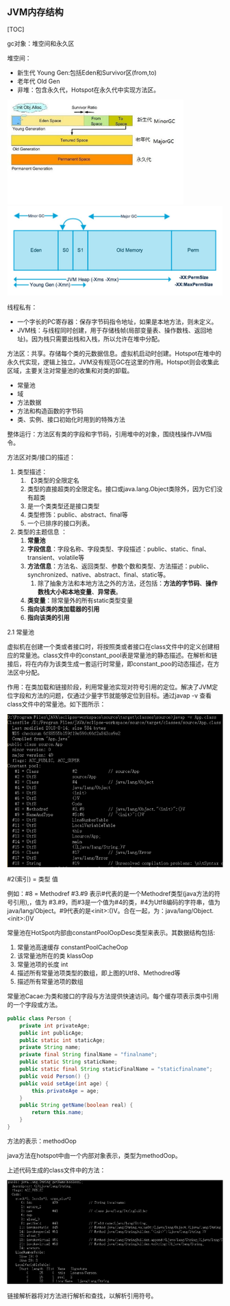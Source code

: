 ## JVM内存结构

[TOC]

gc对象：堆空间和永久区

堆空间：

- 新生代 Young Gen:包括Eden和Survivor区(from,to)
- 老年代 Old Gen
- 非堆：包含永久代，Hotspot在永久代中实现方法区。

<img src="assets/timg-1534216408140.jpg" style="zoom:60%" />

<img src="assets/timg.jpg" style="zoom:50%" />

线程私有：

- 一个字长的PC寄存器：保存字节码指令地址，如果是本地方法，则未定义。
- JVM栈：与线程同时创建，用于存储栈帧(局部变量表、操作数栈、返回地址)。因为栈只需要出栈和入栈，所以允许在堆中分配。

方法区：共享。存储每个类的元数据信息。虚拟机启动时创建。Hotspot在堆中的永久代实现，逻辑上独立。JVM没有规范GC在这里的作用。Hotspot则会收集此区域，主要关注对常量池的收集和对类的卸载。

- 常量池
- 域
- 方法数据
- 方法和构造函数的字节码
- 类、实例、接口初始化时用到的特殊方法

整体运行：方法区有类的字段和字节码，引用堆中的对象，围绕栈操作JVM指令。

方法区对类/接口的描述：

1. 类型描述：
   1. 【3类型的全限定名
   2. 类型的直接超类的全限定名。接口或java.lang.Object类除外，因为它们没有超类
   3. 是一个类类型还是接口类型
   4. 类型修饰：public、abstract、final等
   5. 一个已排序的接口列表。
2. 类型的主题信息 ：
   1. **常量池**
   2. **字段信息**：字段名称、字段类型、字段描述：public、static、final、transient、volatile等
   3. **方法信息**：方法名、返回类型、参数个数和类型、方法描述：public、synchronized、native、abstract、final、static等。
      1. 除了抽象方法和本地方法之外的方法，还包括：**方法的字节码**、**操作数栈大小和本地变量**、**异常表**。
   4. **类变量**：除常量外的所有static类型变量
   5. **指向该类的类加载器的引用**
   6. **指向该类的引用**

 2.1 常量池

  虚拟机在创建一个类或者接口时，将按照类或者接口在class文件中的定义创建相应的常量池。class文件中的constant_pool表是常量池的静态描述。在解析和链接后，将在内存为该类生成一套运行时常量，即constant_poo的动态描述，在方法区中分配。

  作用：在类加载和链接阶段，利用常量池实现对符号引用的定位。解决了JVM定位字段和方法的问题，仅通过少量字节就能够定位到目标。通过javap -v 查看class文件中的常量池。如下图所示：

![1534228498484](assets/1534228498484.png)

\#2(索引) = 类型  值

例如：\#8 = Methodref \#3.\#9 表示\#代表的是一个Methodref类型(java方法的符号引用),，值为 \#3.\#9，而\#3是一个值为\#4的类，\#4为Utf8编码的字符串，值为java/lang/Object。\#9代表的是\<init\>:()V。合在一起，为：java/lang/Object.\<init\>:()V

  常量池在HotSpot内部由constantPoolOopDesc类型来表示。其数据结构包括:

1. 常量池高速缓存 constantPoolCacheOop
2. 该常量池所在的类 klassOop
3. 常量池项的长度 int
4. 描述所有常量池项类型的数组，即上图的Utf8、Methodred等
5. 描述所有常量池项的数组

  常量池Cacae:为类和接口的字段与方法提供快速访问。每个缓存项表示类中引用的一个字段或方法。

```java
public class Person {
	private int privateAge;
	public int publicAge;
	public static int staticAge;
	private String name;
	private final String finalName = "finalname";
	public static String staticName;
	public static final String staticFinalName = "staticfinalname";
	public void Person() {}
	public void setAge(int age) {
		this.privateAge = age;
	}
	public String getName(boolean real) {
		return this.name;
	}
}
```

方法的表示：methodOop

java方法在hotspot中由一个内部对象表示，类型为methodOop。

上述代码生成的class文件中的方法：

![1534231982657](assets/1534231982657.png)

链接解析器将对方法进行解析和查找，以解析引用符号。

